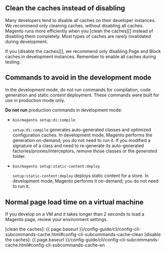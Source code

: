 ## Clean the caches instead of disabling

Many developers tend to disable all caches on their developer instances.
We recommend only cleaning caches, without disabling all caches.
Magento runs more efficiently when you [clean the caches][] instead of disabling them completely.
Most types of caches are rarely invalidated during development.

If you [disable the caches][], we recommend only disabling Page and Block caches in development instances.
Remember to enable all caches during testing.

## Commands to avoid in the development mode

In the development mode, do not run commands for compilation, code generation and static content deployment.
These commands were built for use in production mode only.

**Do not run** production commands in development mode:  

* ```bash
  bin/magento setup:di:compile
  ```
  `setup:di:compile` generates auto-generated classes and optimized configuration caches.
  In development mode, Magento performs the generation on-demand; you do not need to run it.
  If you modified a signature of a class and need to re-generate its auto-generated factories/proxies/interceptors, remove those classes or the _generated_ folder.

* ```bash
  bin/magento setup:static-content:deploy
  ```
  `setup:static-content:deploy` deploys static content for a store.
  In development mode, Magento performs it on-demand; you do not need to run it.

## Normal page load time on a virtual machine

If you develop on a VM and it takes longer than 2 seconds to load a Magento page, review your environment settings.

<!-- Link definitions -->

[clean the caches]: {{ page.baseurl }}/config-guide/cli/config-cli-subcommands-cache.html#config-cli-subcommands-cache-clean
[disable the caches]: {{ page.baseurl }}/config-guide/cli/config-cli-subcommands-cache.html#config-cli-subcommands-cache-en
